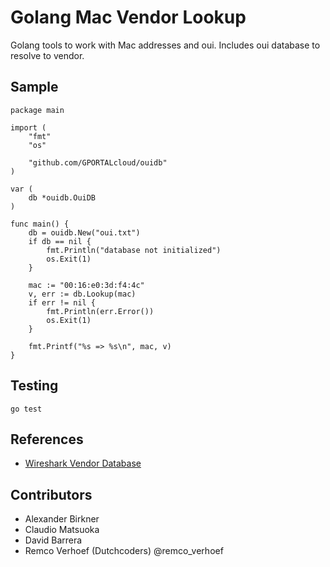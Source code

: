 Golang Mac Vendor Lookup
========================

Golang tools to work with Mac addresses and oui. Includes oui database to resolve to vendor. 

## Sample
```
package main

import (
	"fmt"
	"os"

	"github.com/GPORTALcloud/ouidb"
)

var (
    db *ouidb.OuiDB
)

func main() {
	db = ouidb.New("oui.txt")
	if db == nil {
		fmt.Println("database not initialized")
		os.Exit(1)
	}
  
	mac := "00:16:e0:3d:f4:4c"
	v, err := db.Lookup(mac)
	if err != nil {
		fmt.Println(err.Error())
		os.Exit(1)
	}
	
	fmt.Printf("%s => %s\n", mac, v)
}

```

## Testing
```
go test
```

## References
* [Wireshark Vendor Database](https://gitlab.com/wireshark/wireshark/-/raw/master/manuf)

## Contributors
* Alexander Birkner
* Claudio Matsuoka
* David Barrera
* Remco Verhoef (Dutchcoders) @remco_verhoef

